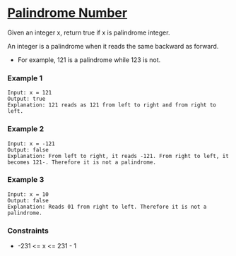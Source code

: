 # [Palindrome Number](https://leetcode.com/problems/palindrome-number/)

Given an integer x, return true if x is palindrome integer.

An integer is a palindrome when it reads the same backward as forward.

* For example, 121 is a palindrome while 123 is not.

### Example 1

```
Input: x = 121
Output: true
Explanation: 121 reads as 121 from left to right and from right to left.
```

### Example 2

```
Input: x = -121
Output: false
Explanation: From left to right, it reads -121. From right to left, it becomes 121-. Therefore it is not a palindrome.
```

### Example 3

```
Input: x = 10
Output: false
Explanation: Reads 01 from right to left. Therefore it is not a palindrome.
```


### Constraints

* -231 <= x <= 231 - 1
